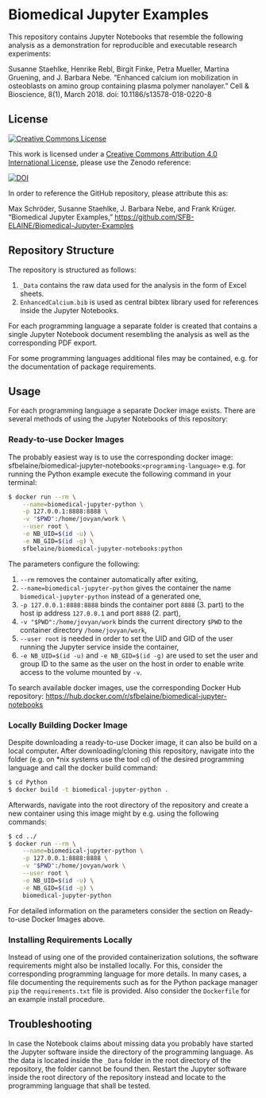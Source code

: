 # Biomedical Jupyter Examples

This repository contains Jupyter Notebooks that resemble the following analysis as a demonstration for reproducible and executable research experiments:

Susanne Staehlke, Henrike Rebl, Birgit Finke, Petra Mueller, Martina Gruening, and J. Barbara Nebe.
“Enhanced calcium ion mobilization in osteoblasts on amino group containing plasma polymer nanolayer.”
Cell & Bioscience, 8(1), March 2018.
doi: 10.1186/s13578-018-0220-8

## License

[![Creative Commons License](https://i.creativecommons.org/l/by/4.0/88x31.png)](http://creativecommons.org/licenses/by/4.0/)

This work is licensed under a [Creative Commons Attribution 4.0 International License](http://creativecommons.org/licenses/by/4.0/), please use the Zenodo reference:

[![DOI](https://zenodo.org/badge/DOI/)]()

In order to reference the GitHub repository, please attribute this as:

Max Schröder, Susanne Staehlke, J. Barbara Nebe, and Frank Krüger. “Biomedical Jupyter Examples,” https://github.com/SFB-ELAINE/Biomedical-Jupyter-Examples

## Repository Structure

The repository is structured as follows:

1. `_Data` contains the raw data used for the analysis in the form of Excel sheets.
2. `EnhancedCalcium.bib` is used as central bibtex library used for references inside the Jupyter Notebooks.

For each programming language a separate folder is created that contains a single Jupyter Notebook document resembling the analysis as well as the corresponding PDF export.

For some programming languages additional files may be contained, e.g. for the documentation of package requirements.

## Usage

For each programming language a separate Docker image exists.
There are several methods of using the Jupyter Notebooks of this repository:

### Ready-to-use Docker Images

The probably easiest way is to use the corresponding docker image: sfbelaine/biomedical-jupyter-notebooks:`<programming-language>` e.g. for running the Python example execute the following command in your terminal:

```bash
$ docker run --rm \
    --name=biomedical-jupyter-python \
    -p 127.0.0.1:8888:8888 \
    -v "$PWD":/home/jovyan/work \
    --user root \
    -e NB_UID=$(id -u) \
    -e NB_GID=$(id -g) \
    sfbelaine/biomedical-jupyter-notebooks:python
```
The parameters configure the following:

1. `--rm` removes the container automatically after exiting,
2. `--name=biomedical-jupyter-python` gives the container the name `biomedical-jupyter-python` instead of a generated one,
3. `-p 127.0.0.1:8888:8888` binds the container port `8888` (3. part) to the host ip address `127.0.0.1` and port `8888` (2. part),
4. `-v "$PWD":/home/jovyan/work` binds the current directory `$PWD` to the container directory `/home/jovyan/work`,
5. `--user root` is needed in order to set the UID and GID of the user running the Jupyter service inside the container,
6. `-e NB_UID=$(id -u)` and `-e NB_GID=$(id -g)` are used to set the user and group ID to the same as the user on the host in order to enable write access to the volume mounted by `-v`.

To search available docker images, use the corresponding Docker Hub repository: https://hub.docker.com/r/sfbelaine/biomedical-jupyter-notebooks

### Locally Building Docker Image

Despite downloading a ready-to-use Docker image, it can also be build on a local computer.
After downloading/cloning this repository, navigate into the folder (e.g. on *nix systems use the tool `cd`) of the desired programming language and call the docker build command:

```bash
$ cd Python
$ docker build -t biomedical-jupyter-python .
```

Afterwards, navigate into the root directory of the repository  and create a new container using this image might by e.g. using the following commands:

```bash
$ cd ../
$ docker run --rm \
    --name=biomedical-jupyter-python \
    -p 127.0.0.1:8888:8888 \
    -v "$PWD":/home/jovyan/work \
    --user root \
    -e NB_UID=$(id -u) \
    -e NB_GID=$(id -g) \
    biomedical-jupyter-python
```

For detailed information on the parameters consider the section on Ready-to-use Docker Images above.

### Installing Requirements Locally

Instead of using one of the provided containerization solutions, the software requirements might also be installed locally.
For this, consider the corresponding programming language for more details.
In many cases, a file documenting the requirements such as for the Python package manager `pip` the `requirements.txt` file is provided.
Also consider the `Dockerfile` for an example install procedure.

## Troubleshooting

In case the Notebook claims about missing data you probably have started the Jupyter software inside the directory of the programming language.
As the data is located inside the `_Data` folder in the root directory of the repository, the folder cannot be found then.
Restart the Jupyter software inside the root directory of the repository instead and locate to the programming language that shall be tested.